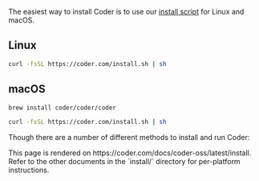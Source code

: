 The easiest way to install Coder is to use our
[install script](https://github.com/coder/coder/blob/main/install.sh) for Linux
and macOS.

<div class="tabs">

## Linux

```bash
curl -fsSL https://coder.com/install.sh | sh
```

## macOS

```bash
brew install coder/coder/coder
```

</div>

```bash
curl -fsSL https://coder.com/install.sh | sh
```

Though there are a number of different methods to install and run Coder:

<children>
  This page is rendered on https://coder.com/docs/coder-oss/latest/install. Refer to the other documents in the `install/` directory for per-platform instructions.
</children>
